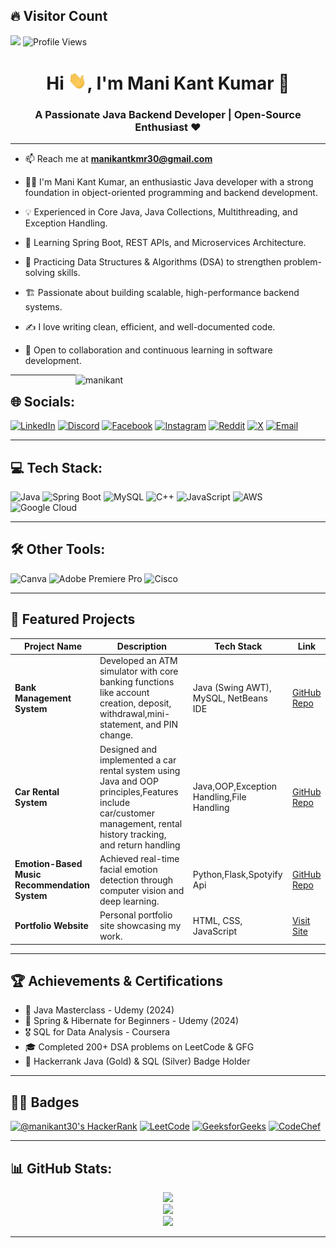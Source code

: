 ## 🔥 Visitor Count

[![](https://visitcount.itsvg.in/api?id=manikant30&icon=0&color=0)](https://visitcount.itsvg.in)
<img src="https://komarev.com/ghpvc/?username=manikant30&label=Profile%20views&color=00DDEB&style=flat" alt="Profile Views" />

<h1 align="center">Hi <img src="https://raw.githubusercontent.com/ABSphreak/ABSphreak/master/gifs/Hi.gif" width="30">, I'm Mani Kant Kumar 👋</h1>

<h3 align="center">A Passionate Java Backend Developer | Open-Source Enthusiast ❤️</h3>

---

- 📫 Reach me at **manikantkmr30@gmail.com**

- 👨‍💻 I'm Mani Kant Kumar, an enthusiastic Java developer with a strong foundation in object-oriented programming and backend development.
- 💡 Experienced in Core Java, Java Collections, Multithreading, and Exception Handling.
- 🚀 Learning Spring Boot, REST APIs, and Microservices Architecture.
- 🧠 Practicing Data Structures & Algorithms (DSA) to strengthen problem-solving skills.
- 🏗️ Passionate about building scalable, high-performance backend systems.
- ✍️ I love writing clean, efficient, and well-documented code.
- 🤝 Open to collaboration and continuous learning in software development.

<img align="right" alt="manikant" width="400" src="https://anuragbhardwaj.netlify.app/codingguy.gif" />

---

## 🌐 Socials:

[![LinkedIn](https://img.shields.io/badge/LinkedIn-%230077B5.svg?logo=linkedin&logoColor=white)](https://www.linkedin.com/in/manikantkmr/)
[![Discord](https://img.shields.io/badge/Discord-%237289DA.svg?logo=discord&logoColor=white)](https://discord.gg/manikant)
[![Facebook](https://img.shields.io/badge/Facebook-%231877F2.svg?logo=Facebook&logoColor=white)](https://www.facebook.com/manikant.kmr30)
[![Instagram](https://img.shields.io/badge/Instagram-%23E4405F.svg?logo=Instagram&logoColor=white)](https://www.instagram.com/07____manikant/?hl=en)
[![Reddit](https://img.shields.io/badge/Reddit-%23FF4500.svg?logo=Reddit&logoColor=white)](https://www.reddit.com/user/SeaImpossible5978/)
[![X](https://img.shields.io/badge/X-black.svg?logo=X&logoColor=white)](https://x.com/manikant30)
[![Email](https://img.shields.io/badge/Email-D14836?logo=gmail&logoColor=white)](mailto:manikantkmr30@gmail.com)

---

## 💻 Tech Stack:

![Java](https://img.shields.io/badge/java-%23ED8B00.svg?style=for-the-badge&logo=openjdk&logoColor=white)
![Spring Boot](https://img.shields.io/badge/Spring%20Boot-6DB33F?style=for-the-badge&logo=springboot&logoColor=white)
![MySQL](https://img.shields.io/badge/mysql-4479A1.svg?style=for-the-badge&logo=mysql&logoColor=white)
![C++](https://img.shields.io/badge/c++-%2300599C.svg?style=for-the-badge&logo=c%2B%2B&logoColor=white)
![JavaScript](https://img.shields.io/badge/javascript-%23323330.svg?style=for-the-badge&logo=javascript&logoColor=%23F7DF1E)
![AWS](https://img.shields.io/badge/AWS-%23FF9900.svg?style=for-the-badge&logo=amazon-aws&logoColor=white)
![Google Cloud](https://img.shields.io/badge/GoogleCloud-%234285F4.svg?style=for-the-badge&logo=google-cloud&logoColor=white)

---

## 🛠️ Other Tools:

![Canva](https://img.shields.io/badge/Canva-%2300C4CC.svg?style=for-the-badge&logo=Canva&logoColor=white)
![Adobe Premiere Pro](https://img.shields.io/badge/Adobe%20Premiere%20Pro-9999FF.svg?style=for-the-badge&logo=Adobe%20Premiere%20Pro&logoColor=white)
![Cisco](https://img.shields.io/badge/cisco-%23049fd9.svg?style=for-the-badge&logo=cisco&logoColor=white)

---

## 📂 Featured Projects

| Project Name | Description | Tech Stack | Link |
|--------------|-------------|------------|------|
|**Bank Management System** |Developed an ATM simulator with core banking functions like account creation, deposit, withdrawal,mini-statement, and PIN change. |Java (Swing AWT), MySQL, NetBeans IDE |      [GitHub Repo](https://github.com/manikant30/ATM-Simulator-System) |
|**Car Rental System** |Designed and implemented a car rental system using Java and OOP principles,Features include car/customer management, rental history tracking, and return handling|  Java,OOP,Exception Handling,File Handling |[GitHub Repo](https://github.com/manikant30/Car-Rental-System) |
|**Emotion-Based Music Recommendation System** |Achieved real-time facial emotion detection through computer vision and deep learning. |Python,Flask,Spotyify Api |[GitHub Repo](https://github.com/manikant30/Emotion-Based-Music-Recommendation-System.git) |
|**Portfolio Website** |Personal portfolio site showcasing my work. |HTML, CSS, JavaScript |[Visit Site](https://manikantportfoliowebsite.vercel.app/) |

---

## 🏆 Achievements & Certifications

- 🥇 Java Masterclass - Udemy (2024)
- 🏅 Spring & Hibernate for Beginners - Udemy (2024)
- 🎖️ SQL for Data Analysis - Coursera
- 🎓 Completed 200+ DSA problems on LeetCode & GFG
- 🧩 Hackerrank Java (Gold) & SQL (Silver) Badge Holder

---

## 🧑‍🎓 Badges

[![@manikant30's HackerRank](https://img.shields.io/badge/-HackerRank-2EC866?style=flat&logo=HackerRank&logoColor=white)](https://www.hackerrank.com/manikantkmr30)
[![LeetCode](https://img.shields.io/badge/LeetCode-FFA116.svg?logo=leetcode&logoColor=white)](https://leetcode.com/manikant30/)
[![GeeksforGeeks](https://img.shields.io/badge/GeeksforGeeks-308D46?logo=geeksforgeeks&logoColor=white)](https://www.geeksforgeeks.org/user/manikantkmr30/)
[![CodeChef](https://img.shields.io/badge/CodeChef-5B4638?logo=codechef&logoColor=white)](https://www.codechef.com/users/manikant30)

---

## 📊 GitHub Stats:

<p align="center">
  <img src="https://github-readme-stats.vercel.app/api?username=manikant30&theme=dark&hide_border=false&include_all_commits=true&count_private=false" />
  <br/>
  <img src="https://github-readme-streak-stats.herokuapp.com/?user=manikant30&theme=dark&hide_border=false" />
  <br/>
  <img src="https://github-readme-stats.vercel.app/api/top-langs/?username=manikant30&theme=dark&hide_border=false&layout=compact" />
</p>

---




